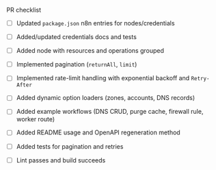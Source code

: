 PR checklist

- [ ] Updated `package.json` n8n entries for nodes/credentials
- [ ] Added/updated credentials docs and tests
- [ ] Added node with resources and operations grouped
- [ ] Implemented pagination (`returnAll`, `limit`)
- [ ] Implemented rate-limit handling with exponential backoff and `Retry-After`
- [ ] Added dynamic option loaders (zones, accounts, DNS records)
- [ ] Added example workflows (DNS CRUD, purge cache, firewall rule, worker route)
- [ ] Added README usage and OpenAPI regeneration method
- [ ] Added tests for pagination and retries
- [ ] Lint passes and build succeeds


